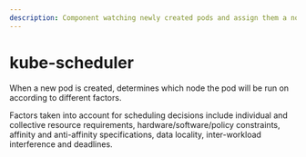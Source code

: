 ```yaml
---
description: Component watching newly created pods and assign them a node to run on
---
```


# kube-scheduler

When a new pod is created, determines which node the pod will be run on according to different factors.

Factors taken into account for scheduling decisions include individual and collective resource requirements, hardware/software/policy constraints, affinity and anti-affinity specifications, data locality, inter-workload interference and deadlines.

